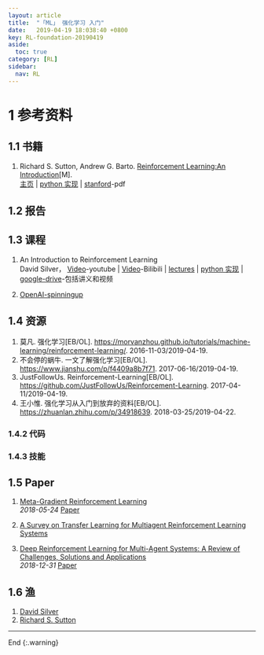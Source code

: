 ```yaml
---
layout: article
title:  "「ML」 强化学习 入门"
date:   2019-04-19 18:038:40 +0800
key: RL-foundation-20190419
aside:
  toc: true
category: [RL]
sidebar:
  nav: RL
---
```



<!--more-->


# 1 参考资料
## 1.1 书籍
1. Richard S. Sutton, Andrew G. Barto. [Reinforcement Learning:An Introduction](http://incompleteideas.net/book/RLbook2018.pdf)[M].    
[主页](http://incompleteideas.net/book/the-book-2nd.html) | [python 实现](https://github.com/ShangtongZhang/reinforcement-learning-an-introduction) | [stanford](https://web.stanford.edu/class/psych209/Readings/SuttonBartoIPRLBook2ndEd.pdf)-pdf     


## 1.2 报告

## 1.3 课程
1. An Introduction to Reinforcement Learning  
David Silver， [Video](https://www.youtube.com/watch?v=2pWv7GOvuf0)-youtube | [Video](https://www.bilibili.com/video/av45357759?from=search&seid=15688458670557550825)-Bilibili | [lectures](http://www0.cs.ucl.ac.uk/staff/d.silver/web/Teaching.html) | [python 实现](https://github.com/dalmia/David-Silver-Reinforcement-learning) | [google-drive](https://drive.google.com/drive/folders/0B6EE3Sw2jmZWNTZXNW9ucHhHS2M)-包括讲义和视频         

1. [OpenAI-spinningup](http://spinningup.openai.com/en/latest/)   

## 1.4 资源
1. 莫凡. 强化学习[EB/OL]. <https://morvanzhou.github.io/tutorials/machine-learning/reinforcement-learning/>. 2016-11-03/2019-04-19.    
1. 不会停的蜗牛. 一文了解强化学习[EB/OL]. <https://www.jianshu.com/p/f4409a8b7f71>. 2017-06-16/2019-04-19.     
1. JustFollowUs. Reinforcement-Learning[EB/OL]. <https://github.com/JustFollowUs/Reinforcement-Learning>. 2017-04-11/2019-04-19.     
1. 王小惟. 强化学习从入门到放弃的资料[EB/OL]. <https://zhuanlan.zhihu.com/p/34918639>. 2018-03-25/2019-04-22.   

### 1.4.2 代码

### 1.4.3 技能

## 1.5 Paper
1. [Meta-Gradient Reinforcement Learning](http://cn.arxiv.org/abs/1805.09801)   
*2018-05-24* [Paper](https://arxiv.org/abs/1805.09801)

1. [A Survey on Transfer Learning for Multiagent Reinforcement Learning Systems](https://www.jair.org/index.php/jair/article/view/11396/26482)    

1. [Deep Reinforcement Learning for Multi-Agent Systems: A Review of Challenges, Solutions and Applications](http://cn.arxiv.org/abs/1812.11794)   
*2018-12-31* [Paper](https://arxiv.org/abs/1812.11794)

## 1.6 渔  
1. [David Silver](http://www0.cs.ucl.ac.uk/staff/d.silver/web/Home.html)   
1. [Richard S. Sutton](http://incompleteideas.net/)   

-------------------  
End
{:.warning}  
